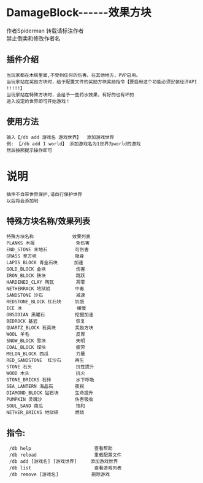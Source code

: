 # DamageBlock------效果方块
作者Spiderman 转载请标注作者 
<br>禁止倒卖和修改作者名


## 插件介绍
    
    当玩家都在木板里面,不受到任何的伤害。在其他地方，PVP启用。
    当玩家站在奖励方块时，给予配置文件的奖励方块奖励指令【要启用这个功能必须安装经济API !!!!!】
    当玩家站在特殊方块时，会给予一些药水效果，有好的也有坏的
    进入设定的世界即可开始游戏！
    
## 使用方法

    输入【/db add 游戏名 游戏世界】  添加游戏世界
    例: 【/db add 1 world】 添加游戏名为1世界为world的游戏
    然后按照提示操作即可
    
# 说明

    插件不自带世界保护,请自行保护世界
    以后将会添加哟
    
## 特殊方块名称/效果列表

    特殊方块名称              效果列表
    PLANKS 木板               免伤害
    END_STONE 末地石          可伤害
    GRASS 草方块              隐身
    LAPIS_BLOCK 青金石块      加速
    GOLD_BLOCK 金块           伤害
    IRON_BLOCK 铁块           跳跃
    HARDENED_CLAY 陶瓦        凋零
    NETHERRACK 地狱岩         中毒
    SANDSTONE 沙石            减速
    REDSTONE_BLOCK 红石块     饥饿
    ICE 冰                    缓慢
    OBSIDIAN 黑曜石           挖掘加速
    BEDROCK 基岩              恢复
    QUARTZ_BLOCK 石英块       奖励方块
    WOOL 羊毛                 反胃
    SNOW_BLOCK 雪块           失明
    COAL_BLOCK 煤块           疲劳
    MELON_BLOCK 西瓜          力量
    RED_SANDSTONE  红沙石     再生
    STONE 石头                抗性提升
    WOOD 木头                 抗火
    STONE_BRICKS 石砖         水下呼吸
    SEA_LANTERN 海晶石        夜视
    DIAMOND_BLOCK 钻石块      生命提升
    PUMPKIN 灵魂沙            伤害吸收
    SOUL_SAND 南瓜            饱和
    NETHER_BRICKS 地狱砖      燃烧 
     
## 指令:
     /db help                       查看帮助
     /db reload                     重载配置文件
     /db add [游戏名] [游戏世界]     添加游戏世界
     /db list                       查看游戏列表
     /db remove [游戏名]            删除游戏

